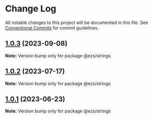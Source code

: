 # Change Log

All notable changes to this project will be documented in this file.
See [Conventional Commits](https://conventionalcommits.org) for commit guidelines.

## [1.0.3](https://github.com/Inist-CNRS/ezs/compare/@ezs/strings@1.0.2...@ezs/strings@1.0.3) (2023-09-08)

**Note:** Version bump only for package @ezs/strings





## [1.0.2](https://github.com/Inist-CNRS/ezs/compare/@ezs/strings@1.0.1...@ezs/strings@1.0.2) (2023-07-17)

**Note:** Version bump only for package @ezs/strings





## [1.0.1](https://github.com/Inist-CNRS/ezs/compare/@ezs/strings@1.0.0...@ezs/strings@1.0.1) (2023-06-23)

**Note:** Version bump only for package @ezs/strings
